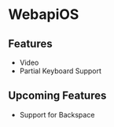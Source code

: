 # WebapiOS

## Features
 - Video
 - Partial Keyboard Support

## Upcoming Features
 - Support for Backspace
